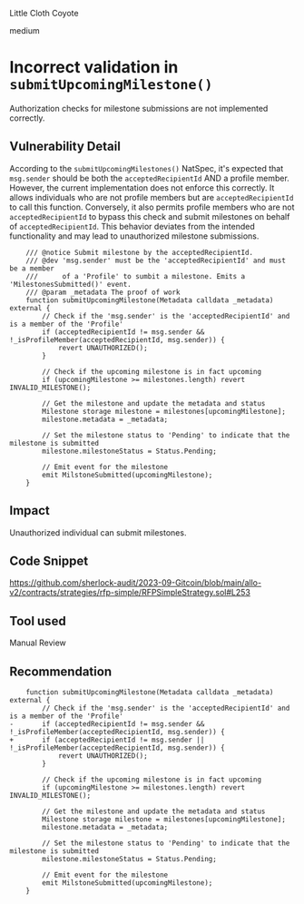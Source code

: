 Little Cloth Coyote

medium

# Incorrect validation in `submitUpcomingMilestone()`
Authorization checks for milestone submissions are not implemented correctly.

## Vulnerability Detail
According to the `submitUpcomingMilestones()` NatSpec, it's expected that `msg.sender` should be both the `acceptedRecipientId` AND a profile member. However, the current implementation does not enforce this correctly. It allows individuals who are not profile members but are `acceptedRecipientId` to call this function. Conversely, it also permits profile members who are not `acceptedRecipientId` to bypass this check and submit milestones on behalf of `acceptedRecipientId`. This behavior deviates from the intended functionality and may lead to unauthorized milestone submissions.

```solidity
    /// @notice Submit milestone by the acceptedRecipientId.
    /// @dev 'msg.sender' must be the 'acceptedRecipientId' and must be a member
    ///      of a 'Profile' to sumbit a milestone. Emits a 'MilestonesSubmitted()' event.
    /// @param _metadata The proof of work
    function submitUpcomingMilestone(Metadata calldata _metadata) external {
        // Check if the 'msg.sender' is the 'acceptedRecipientId' and is a member of the 'Profile'
        if (acceptedRecipientId != msg.sender && !_isProfileMember(acceptedRecipientId, msg.sender)) {
            revert UNAUTHORIZED();
        }

        // Check if the upcoming milestone is in fact upcoming
        if (upcomingMilestone >= milestones.length) revert INVALID_MILESTONE();

        // Get the milestone and update the metadata and status
        Milestone storage milestone = milestones[upcomingMilestone];
        milestone.metadata = _metadata;

        // Set the milestone status to 'Pending' to indicate that the milestone is submitted
        milestone.milestoneStatus = Status.Pending;

        // Emit event for the milestone
        emit MilstoneSubmitted(upcomingMilestone);
    }

```
## Impact
Unauthorized individual can submit milestones.
## Code Snippet
https://github.com/sherlock-audit/2023-09-Gitcoin/blob/main/allo-v2/contracts/strategies/rfp-simple/RFPSimpleStrategy.sol#L253
## Tool used

Manual Review

## Recommendation
```solidity
    function submitUpcomingMilestone(Metadata calldata _metadata) external {
        // Check if the 'msg.sender' is the 'acceptedRecipientId' and is a member of the 'Profile'
-       if (acceptedRecipientId != msg.sender && !_isProfileMember(acceptedRecipientId, msg.sender)) {
+       if (acceptedRecipientId != msg.sender ||  !_isProfileMember(acceptedRecipientId, msg.sender)) {
            revert UNAUTHORIZED();
        }

        // Check if the upcoming milestone is in fact upcoming
        if (upcomingMilestone >= milestones.length) revert INVALID_MILESTONE();

        // Get the milestone and update the metadata and status
        Milestone storage milestone = milestones[upcomingMilestone];
        milestone.metadata = _metadata;

        // Set the milestone status to 'Pending' to indicate that the milestone is submitted
        milestone.milestoneStatus = Status.Pending;

        // Emit event for the milestone
        emit MilstoneSubmitted(upcomingMilestone);
    }
```